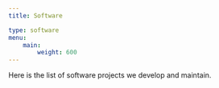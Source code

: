 ```yaml
---
title: Software

type: software
menu: 
    main:
        weight: 600
---
```


Here is the list of software projects we develop and maintain.
